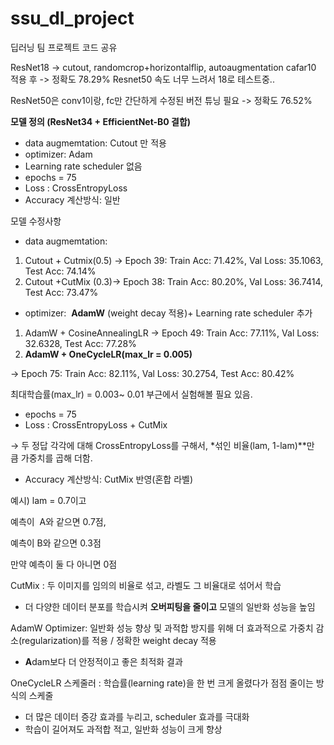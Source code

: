 # ssu_dl_project
딥러닝 팀 프로젝트 코드 공유 

ResNet18 -> cutout, randomcrop+horizontalflip, autoaugmentation cafar10 적용 후 -> 정확도 78.29%
Resnet50 속도 너무 느려서 18로 테스트중..

ResNet50은 conv1이랑, fc만 간단하게 수정된 버전 튜닝 필요 -> 정확도 76.52%


**모델 정의 (ResNet34 + EfficientNet-B0 결합)**

- data augmemtation: Cutout 만 적용
- optimizer: Adam
- Learning rate scheduler 없음
- epochs = 75
- Loss :  CrossEntropyLoss
- Accuracy 계산방식: 일반

모델 수정사항

- data augmemtation:
1. Cutout + Cutmix(0.5) → Epoch 39: Train Acc: 71.42%, Val Loss: 35.1063, Test Acc: 74.14% 
2. Cutout +CutMix (0.3)→ Epoch 38: Train Acc: 80.20%, Val Loss: 36.7414, Test Acc: 73.47%

- optimizer:  **AdamW** (weight decay 적용)+  Learning rate scheduler 추가
1.  AdamW + CosineAnnealingLR 
→ Epoch 49: Train Acc: 77.11%, Val Loss: 32.6328, Test Acc: 77.28%
2. **AdamW + OneCycleLR(max_lr = 0.005)**

→ Epoch 75: Train Acc: 82.11%, Val Loss: 30.2754, Test Acc: 80.42% 

최대학습률(max_lr) = 0.003~ 0.01 부근에서 실험해볼 필요 있음.

- epochs = 75
- Loss : CrossEntropyLoss + CutMix

→ 두 정답 각각에 대해 CrossEntropyLoss를 구해서, *섞인 비율(lam, 1-lam)**만큼 가중치를 곱해 더함.

- Accuracy 계산방식: CutMix 반영(혼합 라벨)

예시) lam = 0.7이고 

예측이  A와 같으면 0.7점,

예측이 B와 같으면 0.3점

만약 예측이 둘 다 아니면 0점

CutMix : 두 이미지를 임의의 비율로 섞고, 라벨도 그 비율대로 섞어서 학습

- 더 다양한 데이터 분포를 학습시켜 **오버피팅을 줄이고** 모델의 일반화 성능을 높임

AdamW Optimizer: 일반화 성능 향상 및 과적합 방지를 위해 더 효과적으로 가중치 감소(regularization)를 적용 / 정확한 weight decay 적용

- **A**dam보다 더 안정적이고 좋은 최적화 결과

OneCycleLR 스케줄러 : 학습률(learning rate)을 한 번 크게 올렸다가 점점 줄이는 방식의 스케줄

- 더 많은 데이터 증강 효과를 누리고, scheduler 효과를 극대화
- 학습이 길어져도 과적합 적고, 일반화 성능이 크게 향상
